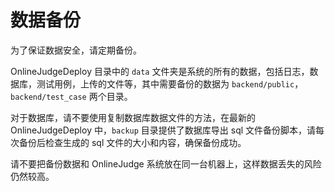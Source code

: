 # 数据备份

为了保证数据安全，请定期备份。

OnlineJudgeDeploy 目录中的 `data` 文件夹是系统的所有的数据，包括日志，数据库，测试用例，上传的文件等，其中需要备份的数据为 `backend/public`，`backend/test_case` 两个目录。

对于数据库，请不要使用复制数据库数据文件的方法，在最新的 OnlineJudgeDeploy 中，`backup` 目录提供了数据库导出 sql 文件备份脚本，请每次备份后检查生成的 sql 文件的大小和内容，确保备份成功。

请不要把备份数据和 OnlineJudge 系统放在同一台机器上，这样数据丢失的风险仍然较高。
